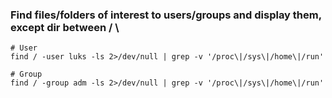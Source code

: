 ### Find files/folders of interest to users/groups and display them, except dir between / \

```text
# User
find / -user luks -ls 2>/dev/null | grep -v '/proc\|/sys\|/home\|/run'

# Group
find / -group adm -ls 2>/dev/null | grep -v '/proc\|/sys\|/home\|/run'
```
